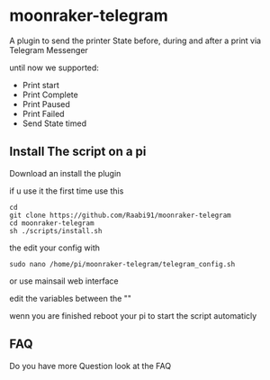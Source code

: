 # moonraker-telegram
 A plugin to send the printer State  before, during and after a print via Telegram Messenger 

until now we supported:
- Print start
- Print Complete
- Print Paused
- Print Failed
- Send State timed

## Install The script on a pi

Download an install the plugin

if u use it the first time use this
```
cd
git clone https://github.com/Raabi91/moonraker-telegram
cd moonraker-telegram
sh ./scripts/install.sh
```
the edit your config with
```
sudo nano /home/pi/moonraker-telegram/telegram_config.sh
```
or use mainsail web interface

edit the variables between the ""

wenn you are finished reboot your pi to start the script automaticly

## FAQ

Do you have more Question look at the FAQ